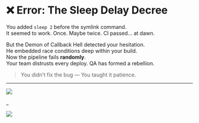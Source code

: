 # ❌ Error: The Sleep Delay Decree

You added `sleep 2` before the symlink command.  
It seemed to work. Once. Maybe twice. CI passed... at dawn.

But the Demon of Callback Hell detected your hesitation.  
He embedded race conditions deep within your build.  
Now the pipeline fails **randomly**.  
Your team distrusts every deploy. QA has formed a rebellion.

> You didn’t fix the bug — You taught it patience.

---

<a href="../../glossary.md">
  <img src="https://img.shields.io/badge/Consult%20the%20DevLore%20Glossary-5dade2?style=for-the-badge"/>
</a>

_

<a href="../../start-game.md">
  <img src="https://img.shields.io/badge/Spin%20up%20your%20spells%20and%20face%20the%20storm%20again-slategray?style=for-the-badge"/>
</a>
